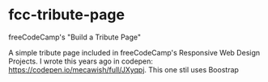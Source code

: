 # fcc-tribute-page
freeCodeCamp's "Build a Tribute Page"

A simple tribute page included in freeCodeCamp's Responsive Web Design Projects. I wrote this years ago in codepen: https://codepen.io/mecawish/full/JXyqpj. This one stil uses Boostrap
